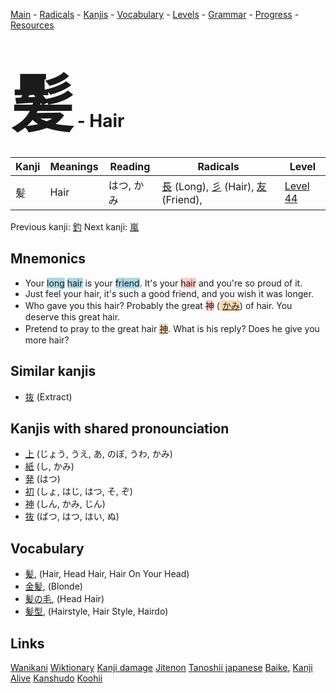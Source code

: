 <style> bigfont {font-size: 100px}</style>
[Main](../README.md) -
[Radicals](../radicals.md) -
[Kanjis](../kanjis.md) -
[Vocabulary](../vocabulary.md) -
[Levels](../levels.md) -
[Grammar](../grammar.md) - 
[Progress](../progress.md) -
[Resources](../resources.md)
# <bigfont> 髪</bigfont> - Hair 

| Kanji | Meanings | Reading | Radicals | Level |
| --- | --- | --- | --- | --- |
| 髪 | Hair | はつ, かみ | [長](../radicals/長.md) (Long), [彡](../radicals/彡.md) (Hair), [友](../radicals/友.md) (Friend),  | [Level 44](../levels/wk_level44.md) |

Previous kanji: [釣](釣.md) Next kanji: [嵐](嵐.md) 

## Mnemonics
 * Your <span style="background-color:#ADD8E6"> long</span> <span style="background-color:#ADD8E6"> hair</span> is your <span style="background-color:#ADD8E6"> friend</span>. It's your <span style="background-color:#ffcccb"> hair</span> and you're so proud of it.
* Just feel your hair, it's such a good friend, and you wish it was longer.
* Who gave you this hair? Probably the great <span style="background-color:#ffcccb"> 神</span> (<span style="background-color:#fed8b1"> [かみ](https://jisho.org/search/かみ)</span>) of hair. You deserve this great hair.
* Pretend to pray to the great hair <span style="background-color:#fed8b1"> [神](https://jisho.org/search/神)</span>. What is his reply? Does he give you more hair?


## Similar kanjis
 * [抜](抜.md) (Extract)



## Kanjis with shared pronounciation
 * [上](上.md) (じょう, うえ, あ, のぼ, うわ, かみ)
* [紙](紙.md) (し, かみ)
* [発](発.md) (はつ)
* [初](初.md) (しょ, はじ, はつ, そ, ぞ)
* [神](神.md) (しん, かみ, じん)
* [抜](抜.md) (ばつ, はつ, はい, ぬ)



## Vocabulary
 * [髪](../vocabulary/髪.md), (Hair, Head Hair, Hair On Your Head)
* [金髪](../vocabulary/髪.md), (Blonde)
* [髪の毛](../vocabulary/髪.md), (Head Hair)
* [髪型](../vocabulary/髪.md), (Hairstyle, Hair Style, Hairdo)




## Links 


[Wanikani](https://www.wanikani.com/kanji/髪)
[Wiktionary](https://en.wiktionary.org/wiki/髪)
[Kanji damage](http://www.kanjidamage.com/kanji/search?utf8=✓&q=髪)
[Jitenon](https://jitenon.com/kanji/髪)
[Tanoshii japanese](https://www.tanoshiijapanese.com/dictionary/kanji.cfm?k=髪)
[Baike](https://baike.baidu.com/item/髪),
[Kanji Alive](https://app.kanjialive.com/髪)
[Kanshudo](https://www.kanshudo.com/searchmn?q=髪)
[Koohii](https://kanji.koohii.com/study/kanji/髪)
